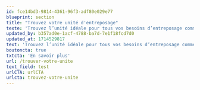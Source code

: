 ```yaml
---
id: fce14bd3-9814-4361-96f3-adf80e029e77
blueprint: section
title: "Trouvez votre unité d'entreposage"
texte: 'Trouvez l’unité idéale pour tous vos besoins d’entreposage commercial ou domestique. Parcourez notre sélection d’entrepôts de 5 pi2 à 250 pi2 selon les dimensions nécessaires ou le type de biens à entreposer.'
updated_by: b357ad0e-1acf-4788-ba7d-7e1f18fcd7d0
updated_at: 1714529817
text: 'Trouvez l’unité idéale pour tous vos besoins d’entreposage commercial ou domestique. Parcourez notre sélection d’entrepôts de 5 pi2 à 250 pi2 selon les dimensions nécessaires ou le type de biens à entreposer.'
boutoncta: true
txtcta: 'En savoir plus'
url: /trouver-votre-unite
text_field: test
urlCTA: urlCTA
urlcta: trouvez-votre-unite
---
```

